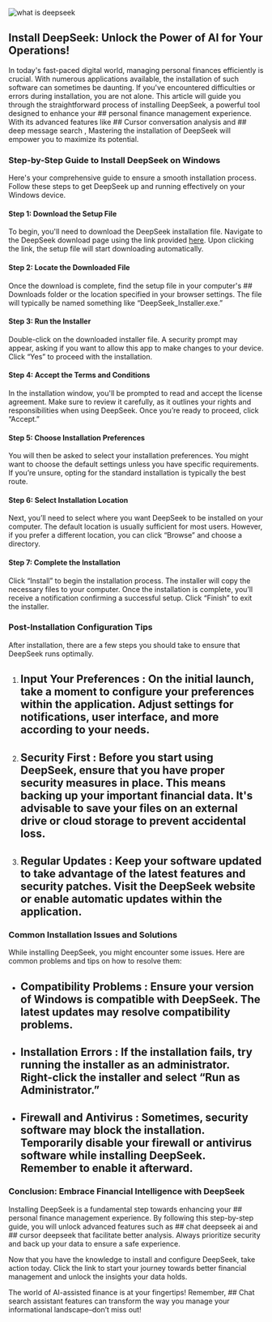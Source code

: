 

![what is deepseek](https://i.postimg.cc/bJBpK2rk/deepseek-ai-gty-jm-250127-1738006069056-hp-Main-16x9-1600.jpg)


## Install DeepSeek: Unlock the Power of AI for Your Operations! 


In today's fast-paced digital world, managing personal finances efficiently is crucial. With numerous applications available, the installation of such software can sometimes be daunting. If you've encountered difficulties or errors during installation, you are not alone. This article will guide you through the straightforward process of installing DeepSeek, a powerful tool designed to enhance your ## personal finance management  experience. With its advanced features like ## Cursor conversation analysis  and ## deep message search , Mastering the installation of DeepSeek will empower you to maximize its potential.


### Step-by-Step Guide to Install DeepSeek on Windows


Here's your comprehensive guide to ensure a smooth installation process. Follow these steps to get DeepSeek up and running effectively on your Windows device.


#### Step 1: Download the Setup File


To begin, you'll need to download the DeepSeek installation file. Navigate to the DeepSeek download page using the link provided [here](https://deepseek.com/download). Upon clicking the link, the setup file will start downloading automatically.


#### Step 2: Locate the Downloaded File


Once the download is complete, find the setup file in your computer's ## Downloads  folder or the location specified in your browser settings. The file will typically be named something like “DeepSeek_Installer.exe.”


#### Step 3: Run the Installer


Double-click on the downloaded installer file. A security prompt may appear, asking if you want to allow this app to make changes to your device. Click “Yes” to proceed with the installation.


#### Step 4: Accept the Terms and Conditions


In the installation window, you'll be prompted to read and accept the license agreement. Make sure to review it carefully, as it outlines your rights and responsibilities when using DeepSeek. Once you’re ready to proceed, click “Accept.”


#### Step 5: Choose Installation Preferences


You will then be asked to select your installation preferences. You might want to choose the default settings unless you have specific requirements. If you’re unsure, opting for the standard installation is typically the best route.


#### Step 6: Select Installation Location


Next, you’ll need to select where you want DeepSeek to be installed on your computer. The default location is usually sufficient for most users. However, if you prefer a different location, you can click “Browse” and choose a directory.


#### Step 7: Complete the Installation


Click “Install” to begin the installation process. The installer will copy the necessary files to your computer. Once the installation is complete, you’ll receive a notification confirming a successful setup. Click “Finish” to exit the installer.


### Post-Installation Configuration Tips


After installation, there are a few steps you should take to ensure that DeepSeek runs optimally.


1. ## Input Your Preferences : On the initial launch, take a moment to configure your preferences within the application. Adjust settings for notifications, user interface, and more according to your needs.


2. ## Security First : Before you start using DeepSeek, ensure that you have proper security measures in place. This means backing up your important financial data. It's advisable to save your files on an external drive or cloud storage to prevent accidental loss.


3. ## Regular Updates : Keep your software updated to take advantage of the latest features and security patches. Visit the DeepSeek website or enable automatic updates within the application.


### Common Installation Issues and Solutions


While installing DeepSeek, you might encounter some issues. Here are common problems and tips on how to resolve them:


- ## Compatibility Problems : Ensure your version of Windows is compatible with DeepSeek. The latest updates may resolve compatibility problems.


- ## Installation Errors : If the installation fails, try running the installer as an administrator. Right-click the installer and select “Run as Administrator.”


- ## Firewall and Antivirus : Sometimes, security software may block the installation. Temporarily disable your firewall or antivirus software while installing DeepSeek. Remember to enable it afterward.


### Conclusion: Embrace Financial Intelligence with DeepSeek


Installing DeepSeek is a fundamental step towards enhancing your ## personal finance management  experience. By following this step-by-step guide, you will unlock advanced features such as ## chat deepseek ai  and ## cursor deepseek  that facilitate better analysis. Always prioritize security and back up your data to ensure a safe experience.


Now that you have the knowledge to install and configure DeepSeek, take action today. Click the link to start your journey towards better financial management and unlock the insights your data holds.


The world of AI-assisted finance is at your fingertips! Remember, ## Chat search assistant  features can transform the way you manage your informational landscape–don’t miss out!

